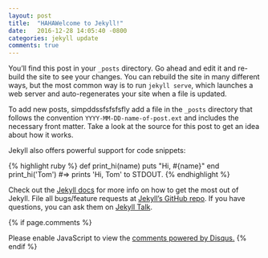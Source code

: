 ```yaml
---
layout: post
title:  "HAHAWelcome to Jekyll!"
date:   2016-12-28 14:05:40 -0800
categories: jekyll update
comments: true
---
```

You’ll find this post in your `_posts` directory. Go ahead and edit it and re-build the site to see your changes. You can rebuild the site in many different ways, but the most common way is to run `jekyll serve`, which launches a web server and auto-regenerates your site when a file is updated.

To add new posts, simpddssfsfsfsfly add a file in the `_posts` directory that follows the convention `YYYY-MM-DD-name-of-post.ext` and includes the necessary front matter. Take a look at the source for this post to get an idea about how it works.

Jekyll also offers powerful support for code snippets:

{% highlight ruby %}
def print_hi(name)
  puts "Hi, #{name}"
end
print_hi('Tom')
#=> prints 'Hi, Tom' to STDOUT.
{% endhighlight %}

Check out the [Jekyll docs][jekyll-docs] for more info on how to get the most out of Jekyll. File all bugs/feature requests at [Jekyll’s GitHub repo][jekyll-gh]. If you have questions, you can ask them on [Jekyll Talk][jekyll-talk].

[jekyll-docs]: http://jekyllrb.com/docs/home
[jekyll-gh]:   https://github.com/jekyll/jekyll
[jekyll-talk]: https://talk.jekyllrb.com/

{% if page.comments %}
<div id="disqus_thread"></div>
<script>
    /**
    *  RECOMMENDED CONFIGURATION VARIABLES: EDIT AND UNCOMMENT THE SECTION BELOW TO INSERT DYNAMIC VALUES FROM YOUR PLATFORM OR CMS.
    *  LEARN WHY DEFINING THESE VARIABLES IS IMPORTANT: https://disqus.com/admin/universalcode/#configuration-variables
    */
    /*
       var disqus_config = function () {
       this.page.url = PAGE_URL;  // Replace PAGE_URL with your page's canonical URL variable
       this.page.identifier = PAGE_IDENTIFIER; // Replace PAGE_IDENTIFIER with your page's unique identifier variable
       };
    */
     (function() {  // DON'T EDIT BELOW THIS LINE
         var d = document, s = d.createElement('script');
         s.src = '//strstr.disqus.com/embed.js';
         s.setAttribute('data-timestamp', +new Date());
         (d.head || d.body).appendChild(s);
         })();
 </script>
 <noscript>Please enable JavaScript to view the <a href="https://disqus.com/?ref_noscript" rel="nofollow">comments powered by Disqus.</a></noscript>
 {% endif %}
